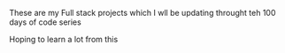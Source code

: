 These are my Full stack projects which I wll be updating throught teh 100 days of code series

Hoping to learn a lot from this
